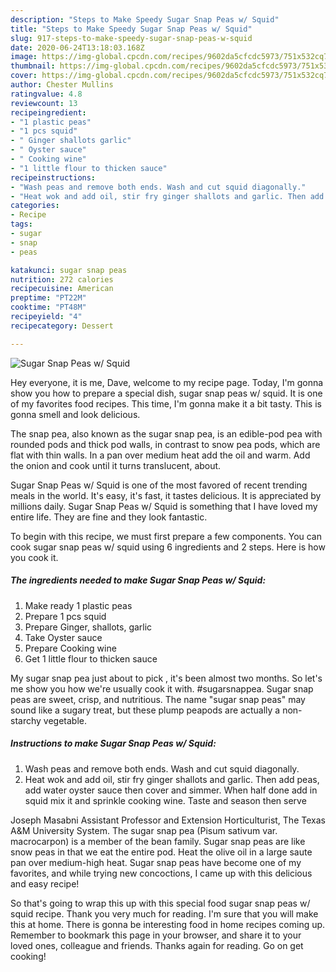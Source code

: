 ```yaml
---
description: "Steps to Make Speedy Sugar Snap Peas w/ Squid"
title: "Steps to Make Speedy Sugar Snap Peas w/ Squid"
slug: 917-steps-to-make-speedy-sugar-snap-peas-w-squid
date: 2020-06-24T13:18:03.168Z
image: https://img-global.cpcdn.com/recipes/9602da5cfcdc5973/751x532cq70/sugar-snap-peas-w-squid-recipe-main-photo.jpg
thumbnail: https://img-global.cpcdn.com/recipes/9602da5cfcdc5973/751x532cq70/sugar-snap-peas-w-squid-recipe-main-photo.jpg
cover: https://img-global.cpcdn.com/recipes/9602da5cfcdc5973/751x532cq70/sugar-snap-peas-w-squid-recipe-main-photo.jpg
author: Chester Mullins
ratingvalue: 4.8
reviewcount: 13
recipeingredient:
- "1 plastic peas"
- "1 pcs squid"
- " Ginger shallots garlic"
- " Oyster sauce"
- " Cooking wine"
- "1 little flour to thicken sauce"
recipeinstructions:
- "Wash peas and remove both ends. Wash and cut squid diagonally."
- "Heat wok and add oil, stir fry ginger shallots and garlic. Then add peas, add water oyster sauce then cover and simmer. When half done add in squid mix it and sprinkle cooking wine. Taste and season then serve"
categories:
- Recipe
tags:
- sugar
- snap
- peas

katakunci: sugar snap peas 
nutrition: 272 calories
recipecuisine: American
preptime: "PT22M"
cooktime: "PT48M"
recipeyield: "4"
recipecategory: Dessert

---
```



![Sugar Snap Peas w/ Squid](https://img-global.cpcdn.com/recipes/9602da5cfcdc5973/751x532cq70/sugar-snap-peas-w-squid-recipe-main-photo.jpg)

Hey everyone, it is me, Dave, welcome to my recipe page. Today, I'm gonna show you how to prepare a special dish, sugar snap peas w/ squid. It is one of my favorites food recipes. This time, I'm gonna make it a bit tasty. This is gonna smell and look delicious.

The snap pea, also known as the sugar snap pea, is an edible-pod pea with rounded pods and thick pod walls, in contrast to snow pea pods, which are flat with thin walls. In a pan over medium heat add the oil and warm. Add the onion and cook until it turns translucent, about.

Sugar Snap Peas w/ Squid is one of the most favored of recent trending meals in the world. It's easy, it's fast, it tastes delicious. It is appreciated by millions daily. Sugar Snap Peas w/ Squid is something that I have loved my entire life. They are fine and they look fantastic.


To begin with this recipe, we must first prepare a few components. You can cook sugar snap peas w/ squid using 6 ingredients and 2 steps. Here is how you cook it.

<!--inarticleads1-->

##### The ingredients needed to make Sugar Snap Peas w/ Squid:

1. Make ready 1 plastic peas
1. Prepare 1 pcs squid
1. Prepare  Ginger, shallots, garlic
1. Take  Oyster sauce
1. Prepare  Cooking wine
1. Get 1 little flour to thicken sauce


My sugar snap pea just about to pick , it&#39;s been almost two months. So let&#39;s me show you how we&#39;re usually cook it with. #sugarsnappea. Sugar snap peas are sweet, crisp, and nutritious. The name &#34;sugar snap peas&#34; may sound like a sugary treat, but these plump peapods are actually a non-starchy vegetable. 

<!--inarticleads2-->

##### Instructions to make Sugar Snap Peas w/ Squid:

1. Wash peas and remove both ends. Wash and cut squid diagonally.
1. Heat wok and add oil, stir fry ginger shallots and garlic. Then add peas, add water oyster sauce then cover and simmer. When half done add in squid mix it and sprinkle cooking wine. Taste and season then serve


Joseph Masabni Assistant Professor and Extension Horticulturist, The Texas A&amp;M University System. The sugar snap pea (Pisum sativum var. macrocarpon) is a member of the bean family. Sugar snap peas are like snow peas in that we eat the entire pod. Heat the olive oil in a large saute pan over medium-high heat. Sugar snap peas have become one of my favorites, and while trying new concoctions, I came up with this delicious and easy recipe! 

So that's going to wrap this up with this special food sugar snap peas w/ squid recipe. Thank you very much for reading. I'm sure that you will make this at home. There is gonna be interesting food in home recipes coming up. Remember to bookmark this page in your browser, and share it to your loved ones, colleague and friends. Thanks again for reading. Go on get cooking!
